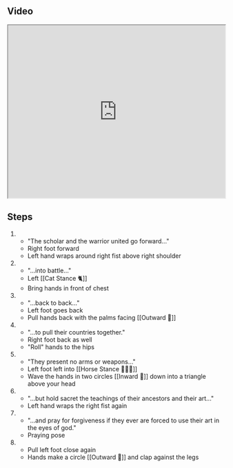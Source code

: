 ## Video

<iframe src="https://www.youtube.com/embed/vlEzft4ztiw" width="100%" height="400"></iframe>

## Steps

1. - "The scholar and the warrior united go forward..."
    - Right foot forward
    - Left hand wraps around right fist above right shoulder
3. - "...into battle..." 
    - Left [[Cat Stance 🐈]]
    - Bring hands in front of chest
5. - "...back to back..."
    - Left foot goes back
    - Pull hands back with the palms facing [[Outward 🔼]]
7. - "...to pull their countries together." 
    - Right foot back as well
    - "Roll" hands to the hips
9. - "They present no arms or weapons..." 
    - Left foot left into [[Horse Stance 🏇🧍‍♂️]]
    - Wave the hands in two circles [[Inward 🔽]] down into a triangle above your head
11. - "...but hold sacret the teachings of their ancestors and their art..."
    - Left hand wraps the right fist again
13. - "...and pray for forgiveness if they ever are forced to use their art in the eyes of god."
    - Praying pose
1. - Pull left foot close again
    - Hands make a circle [[Outward 🔼]] and clap against the legs
    